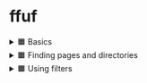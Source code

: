 # ffuf

<details>
  <summary>🟧 Basics </summary>

## FFUF (Fuzz Faster U Fool) Summary

### Basic Info

FFUF is a fast web fuzzer written in Go, commonly used to brute-force:

* Hidden files and directories
* Parameters and endpoints

### Key Options

#### HTTP OPTIONS

* `-u` : Target URL (use `FUZZ` keyword to mark injection point)
* `-w` : Path to wordlist
* `-X` : HTTP method (GET, POST, etc.)
* `-d` : POST data
* `-H` : Add HTTP headers (`Name: Value`)
* `-b` : Cookie data
* `-x` : Proxy URL (e.g., [http://127.0.0.1:8080](http://127.0.0.1:8080))
* `-r` : Follow redirects
* `-timeout` : Set request timeout (default 10s)

#### MATCHER OPTIONS

* `-mc` : Match HTTP status codes
* `-ml` : Match number of lines in response
* `-mw` : Match number of words in response
* `-ms` : Match response size
* `-mr` : Match regex

#### FILTER OPTIONS

* `-fc` : Filter status codes
* `-fl` : Filter lines
* `-fw` : Filter words
* `-fs` : Filter size
* `-fr` : Filter regex

#### INPUT OPTIONS

* `-e` : File extensions to fuzz (e.g., .php,.txt)
* `-ic` : Ignore wordlist comments
* `-mode` : Multiple wordlist mode (clusterbomb, pitchfork)

#### OUTPUT OPTIONS

* `-o` : Save results to file
* `-of` : Output format (json, html, csv, etc.)
* `-debug-log` : Save internal logs to a file

### Common Usage

Minimum required:

```bash
ffuf -u http://MACHINE_IP/FUZZ -w /path/to/wordlist.txt
```

Using custom keyword:

```bash
ffuf -u http://MACHINE_IP/CUSTOM -w /path/to/wordlist.txt:CUSTOM
```

Example:

```bash
ffuf -u http://10.10.10.10/FUZZ -w /usr/share/wordlists/SecLists/Discovery/Web-Content/big.txt
```

### Tips

* FUZZ is default keyword, but you can customize it.
* Use filtering and matching to reduce noise.
* Combine with Burp or proxy using `-x`.

### Practical Step

1. Deploy target machine.
2. Use ffuf with target IP and desired wordlist to discover hidden resources.

---

This file serves as a summarized reference guide for ffuf usage.

 ✅<details>

```
ffuf -u http://10.10.11.173/FUZZ -w /home/kali/Downloads/wordlists/SecLists/Discovery/Web-Content/big.txt 
```

```
favicon.ico
```

![image](https://github.com/user-attachments/assets/dcbd7568-887f-421a-bfab-74704d96fae2)

</details>




  
</details>



<details>
  <summary>🟧 Finding pages and directories </summary>


## FFUF Advanced Enumeration Strategy

### Objective

Efficient fuzzing of files, extensions, and directories using curated SecLists.

---

### 🔹 Q1: Enumerate Common Files (Generic Wordlist)

Use a general-purpose wordlist to find files:

```bash
ffuf -u http://10.10.11.173/FUZZ -w /usr/share/seclists/Discovery/Web-Content/raft-medium-files-lowercase.txt
```

📝 *Note: This list includes many extensions which may be irrelevant. So we refine in later steps.*

---

### 🔹 Q2: Discover File Extensions (e.g. index.php, index.asp)

Enumerate using known extensions on the `index` filename:

```bash
ffuf -u http://10.10.11.173/indexFUZZ -w /usr/share/seclists/Discovery/Web-Content/web-extensions.txt
```

Sample from `web-extensions.txt`:

```
.asp
.aspx
.php
.cgi
.html
```

🎯 *Goal: Identify technologies in use (e.g., PHP, ASP.NET).*

---

### 🔹 Q3: Targeted File Fuzzing with Known Extensions

Now that we know the likely extensions, apply them to generic filenames:

```bash
ffuf -u http://10.10.11.173/FUZZ -w /usr/share/seclists/Discovery/Web-Content/raft-medium-words-lowercase.txt -e .php,.txt
```

🧠 *Tip: Avoid 4-letter extensions like ****\`\`**** in this step if they're too noisy.*

---

### 🔹 Q4: Fuzz for Directories

Directory discovery can be performed independently of file extensions:

```bash
ffuf -u http://10.10.11.173/FUZZ -w /usr/share/seclists/Discovery/Web-Content/raft-medium-directories-lowercase.txt
```

📁 *Useful for finding admin panels, API paths, and hidden folders.*

---

### Summary Table

| Step | Purpose                         | Command (Summary)                                  |
| ---- | ------------------------------- | -------------------------------------------------- |
| Q1   | Find generic files              | `raft-medium-files-lowercase.txt`                  |
| Q2   | Discover file extensions        | `indexFUZZ` with `web-extensions.txt`              |
| Q3   | Apply known extensions to names | `raft-medium-words-lowercase.txt` + `-e .php,.txt` |
| Q4   | Fuzz for directories            | `raft-medium-directories-lowercase.txt`            |

---

This strategy reduces noise and increases accuracy in file and directory discovery using ffuf.



✅✅

<details>


![image](https://github.com/user-attachments/assets/12524185-336e-420f-9b4d-bee1af3927cd)


```
ffuf -u http://10.10.11.173/indexFUZZ -w /home/kali/Downloads/wordlists/SecLists/Discovery/Web-Content/web-extensions.txt
```

![image](https://github.com/user-attachments/assets/db208fa9-f44b-450d-ba1a-ef14dc616fe4)

```
ffuf -u http://10.10.11.173/FUZZ -w /home/kali/Downloads/wordlists/SecLists/Discovery/Web-Content/raft-medium-words-lowercase.txt -e .php,.txt
```

![image](https://github.com/user-attachments/assets/bef31cdd-bc20-4a8c-8431-344a445f4bef)

```
ffuf -u http://10.10.11.173/FUZZ -w /home/kali/Downloads/wordlists/SecLists/Discovery/Web-Content/raft-medium-directories-lowercase.txt
```

![image](https://github.com/user-attachments/assets/c16e119a-a499-401d-a303-f66c87d9f07b)


</details>




  
</details> 





<details>
  <summary>🟧 Using filters </summary>


## FFUF Filtering & Matching Techniques

### Objective

Reduce noise and increase visibility of relevant results by using ffuf's filter and matcher options.

---

### 🔹 Q1: Hide 403 Forbidden Responses

By default, ffuf shows all matched responses. If you want to hide the ones with 403 status codes:

```bash
ffuf -u http://10.10.11.173/FUZZ -w /usr/share/seclists/Discovery/Web-Content/raft-medium-files-lowercase.txt -fc 403
```

📌 *Use this when many entries are inaccessible but still detected.*

---

### 🔹 Q2: Show Only 200 OK Responses

To limit output only to valid and accessible content (HTTP 200):

```bash
ffuf -u http://10.10.11.173/FUZZ -w /usr/share/seclists/Discovery/Web-Content/raft-medium-files-lowercase.txt -mc 200
```

🧠 *Shorter and cleaner than excluding multiple status codes like 403, 500, etc.*

---

### 🔹 Q3: Focus on HTTP 500 (Internal Server Errors)

To detect bugs or unstable endpoints:

```bash
ffuf -u http://10.10.11.173/FUZZ -w /usr/share/seclists/Discovery/Web-Content/raft-medium-files-lowercase.txt -mc 500
```

🚨 *Useful for finding vulnerable endpoints or misconfigurations.*

---

### 🔹 Q4: Filter Zero-Length Responses

Zero-size 200 responses often indicate uninteresting or stub files:

```bash
ffuf -u http://10.10.11.173/config/FUZZ -w /usr/share/seclists/Discovery/Web-Content/raft-medium-files-lowercase.txt -fc 403 -fs 0
```

🔍 *Ideal when you want to ignore blank or default stub responses.*

---

### 🔹 Q5: Filter Dotfiles Using Regex

Dotfiles (like `.htaccess`, `.php`) often trigger false positives. Use regex filter to exclude them:

```bash
ffuf -u http://10.10.11.173/FUZZ -w /usr/share/seclists/Discovery/Web-Content/raft-medium-files-lowercase.txt -fr '/\..*'
```

⚠️ *This avoids hiding all 403s and targets only dot-prefixed files.*

---

### 🔍 Common Matchers & Filters in ffuf

#### Matcher Options:

* `-mc` : Match HTTP status codes (e.g. `-mc 200`)
* `-ms` : Match response size (bytes)
* `-ml` : Match line count
* `-mw` : Match word count
* `-mr` : Match regex

#### Filter Options:

* `-fc` : Filter by HTTP status codes (e.g. `-fc 403,404`)
* `-fs` : Filter by size (e.g. `-fs 0`)
* `-fl` : Filter by number of lines
* `-fw` : Filter by word count
* `-fr` : Filter by regex (e.g. `-fr '/\.git'`)

---

### Summary Table

| Use Case                   | Command Snippet |
| -------------------------- | --------------- |
| Hide 403s                  | `-fc 403`       |
| Show only 200s             | `-mc 200`       |
| Debug internal errors      | `-mc 500`       |
| Ignore zero-size responses | `-fs 0`         |
| Exclude dotfiles           | `-fr '/\..*'`   |

---

This advanced filtering gives more control over ffuf output, helps avoid noise, and lets you focus on what matters during enumeration.

✅✅

<details>

```
ffuf -u http://10.10.11.173/FUZZ -w /home/kali/Downloads/wordlists/SecLists/Discovery/Web-Content/raft-medium-files-lowercase.txt -fc 403
```

![image](https://github.com/user-attachments/assets/bdc4fbc9-fab2-490a-968c-5c59ece25bb8)


```
ffuf -u http://10.10.11.173/FUZZ -w /home/kali/Downloads/wordlists/SecLists/Discovery/Web-Content/raft-medium-files-lowercase.txt -mc 200
```

![image](https://github.com/user-attachments/assets/671d80b8-6248-43a8-91e4-c8f17cac8b12)

```
ffuf -u http://10.10.11.173/FUZZ -w /home/kali/Downloads/wordlists/SecLists/Discovery/Web-Content/raft-medium-files-lowercase.txt -fr '/\..*'
```

![image](https://github.com/user-attachments/assets/1d4bdc73-aa76-4b30-858d-4d3f5fcd4d43)


  
</details>



  
</details>












